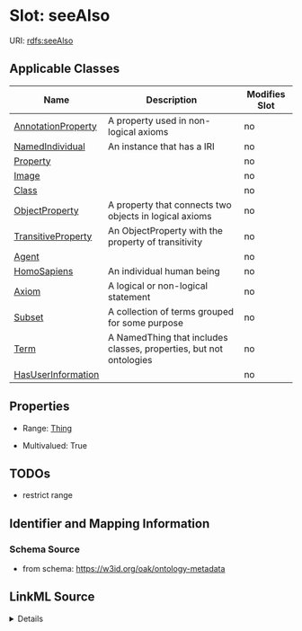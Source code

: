 

# Slot: seeAlso

URI: [rdfs:seeAlso](http://www.w3.org/2000/01/rdf-schema#seeAlso)



<!-- no inheritance hierarchy -->





## Applicable Classes

| Name | Description | Modifies Slot |
| --- | --- | --- |
| [AnnotationProperty](AnnotationProperty.md) | A property used in non-logical axioms |  no  |
| [NamedIndividual](NamedIndividual.md) | An instance that has a IRI |  no  |
| [Property](Property.md) |  |  no  |
| [Image](Image.md) |  |  no  |
| [Class](Class.md) |  |  no  |
| [ObjectProperty](ObjectProperty.md) | A property that connects two objects in logical axioms |  no  |
| [TransitiveProperty](TransitiveProperty.md) | An ObjectProperty with the property of transitivity |  no  |
| [Agent](Agent.md) |  |  no  |
| [HomoSapiens](HomoSapiens.md) | An individual human being |  no  |
| [Axiom](Axiom.md) | A logical or non-logical statement |  no  |
| [Subset](Subset.md) | A collection of terms grouped for some purpose |  no  |
| [Term](Term.md) | A NamedThing that includes classes, properties, but not ontologies |  no  |
| [HasUserInformation](HasUserInformation.md) |  |  no  |







## Properties

* Range: [Thing](Thing.md)

* Multivalued: True





## TODOs

* restrict range

## Identifier and Mapping Information







### Schema Source


* from schema: https://w3id.org/oak/ontology-metadata




## LinkML Source

<details>
```yaml
name: seeAlso
todos:
- restrict range
from_schema: https://w3id.org/oak/ontology-metadata
rank: 1000
slot_uri: rdfs:seeAlso
multivalued: true
alias: seeAlso
domain_of:
- HasUserInformation
- Axiom
range: Thing

```
</details>